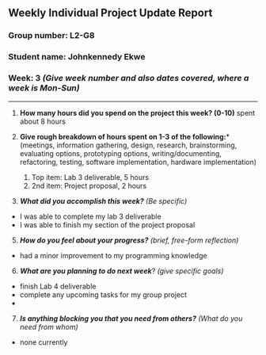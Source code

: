 ## Weekly Individual Project Update Report
### Group number: L2-G8
### Student name: Johnkennedy Ekwe
### Week: 3 _(Give week number and also dates covered, where a week is Mon-Sun)_
___
1. **How many hours did you spend on the project this week? (0-10)** spent about 8 hours

3. **Give rough breakdown of hours spent on 1-3 of the following:***
   (meetings, information gathering, design, research, brainstorming, evaluating options, prototyping options, writing/documenting, refactoring, testing, software implementation, hardware implementation)
   1. Top item: Lab 3 deliverable, 5 hours
   2. 2nd item: Project proposal, 2 hours
4. ***What did you accomplish this week?*** _(Be specific)_
  - I was able to complete my lab 3 deliverable
  - I was able to finish my section of the project proposal
5. ***How do you feel about your progress?*** _(brief, free-form reflection)_
  - had a minor improvement to my programming knowledge
6. ***What are you planning to do next week***? _(give specific goals)_
  - finish Lab 4 deliverable
  - complete any upcoming tasks for my group project
  - 
7. ***Is anything blocking you that you need from others?*** _(What do you need from whom)_
  - none currently

